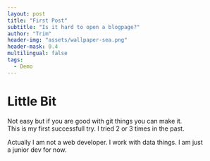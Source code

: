 ```yaml
---
layout: post
title: "First Post"
subtitle: "Is it hard to open a blogpage?"
author: "Trim"
header-img: "assets/wallpaper-sea.png"
header-mask: 0.4
multilingual: false
tags:
  - Demo
---
```


# Little Bit

Not easy but if you are good with git things you can make it.  
This is my first successfull try. I tried 2 or 3 times in the past.

Actually I am not a web developer. I work with data things. I am just  
a junior dev for now.
